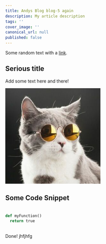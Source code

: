 ```yaml
---
title: Andys Blog blog-5 again
description: My article description
tags: ''
cover_image: ''
canonical_url: null
published: false
---
```

Some random text with a [link](https://code.visualstudio.com).

## Serious title

Add some text here and there!

![and some pictures too](./assets/cat.jpeg)

## Some Code Snippet

```python

def myFunction()
  return true
  
```
Done!
jhfjhfg
